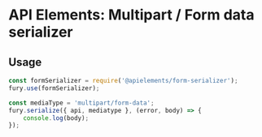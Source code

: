 # API Elements: Multipart / Form data serializer

## Usage

```js
const formSerializer = require('@apielements/form-serializer');
fury.use(formSerializer);

const mediaType = 'multipart/form-data';
fury.serialize({ api, mediatype }, (error, body) => {
    console.log(body);
});
```
